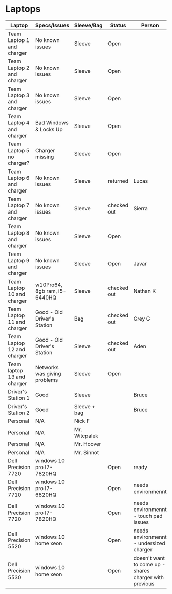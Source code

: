 # Laptops

| Laptop                    | Specs/Issues                  | Sleeve/Bag     | Status | Person | 
|---|---|---|---|---|
| Team Laptop 1 and charger | No known issues               | Sleeve    | Open        |                 | 
| Team Laptop 2 and charger | No known issues               | Sleeve    | Open        |                 | 
| Team Laptop 3 and charger | No known issues               | Sleeve    | Open        |                 |
| Team Laptop 4 and charger | Bad Windows & Locks Up        | Sleeve    | Open        |                 | 
| Team Laptop 5 no charger? | Charger missing               | Sleeve    | Open        |                 |
| Team Laptop 6 and charger | No known issues               | Sleeve    | returned    | Lucas           | 
| Team Laptop 7 and charger | No known issues               | Sleeve    | checked out | Sierra          | 
| Team Laptop 8 and charger | No known issues               | Sleeve    | Open        |                 | 
| Team Laptop 9 and charger | No known issues               | Sleeve    | Open        | Javar           | 
| Team Laptop 10 and charger| w10Pro64, 8gb ram, i5-6440HQ  | Sleeve    | checked out | Nathan K        | 
| Team Laptop 11 and charger| Good - Old Driver's Station   | Bag       | checked out | Grey G          | 
| Team Laptop 12 and charger| Good - Old Driver's Station   | Sleeve    | checked out | Aden            | 
| Team laptop 13 and charger| Networks was giving problems  | Sleeve    | Open        |                 | 
| Driver's Station 1        | Good                          | Sleeve    |             | Bruce           |
| Driver's Station 2        | Good                          | Sleeve + bag |          | Bruce           |
| Personal | N/A | Nick F |
| Personal | N/A | Mr. Witcpalek |
| Personal | N/A | Mr. Hoover | 
| Personal | N/A | Mr. Sinnot | 
| Dell Precision 7720 |  windows 10 pro I7-7820HQ |     | Open        |        ready         | 
| Dell Precision 7710 |  windows 10 pro I7-6820HQ |     | Open        |        needs environmennt         |
| Dell Precision 7720 |  windows 10 pro I7-7820HQ |     | Open        |        needs environmennt - touch pad issues        |
| Dell Precision 5520 |  windows 10 home xeon |     | Open        |        needs environmennt - undersized charger        |
| Dell Precision 5530 |  windows 10 home xeon |     | Open        |        doesn't want to come up - shares charger with previous       |

